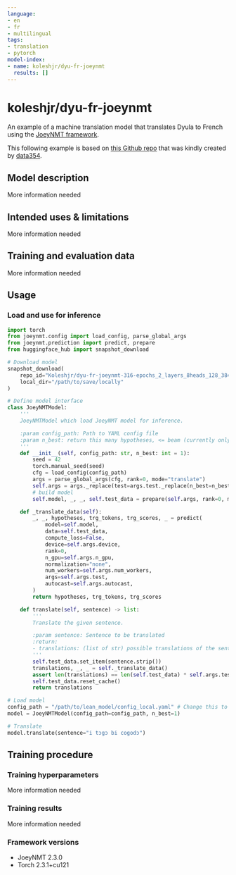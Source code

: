 ```yaml
---
language:
- en
- fr
- multilingual
tags:
- translation
- pytorch
model-index:
- name: koleshjr/dyu-fr-joeynmt
  results: []
---
```


# koleshjr/dyu-fr-joeynmt

An example of a machine translation model that translates Dyula to French using the [JoeyNMT framework](https://github.com/joeynmt/joeynmt).

This following example is based on [this Github repo](https://github.com/data354/koumakanMT-challenge) that was kindly created by [data354](https://data354.com/en/).

## Model description

More information needed

## Intended uses & limitations

More information needed

## Training and evaluation data

More information needed

## Usage

### Load and use for inference

```python
import torch
from joeynmt.config import load_config, parse_global_args
from joeynmt.prediction import predict, prepare
from huggingface_hub import snapshot_download

# Download model
snapshot_download(
    repo_id="Koleshjr/dyu-fr-joeynmt-316-epochs_2_layers_8heads_128_384_plateau_2000_7_95_21_48",
    local_dir="/path/to/save/locally"
)

# Define model interface
class JoeyNMTModel:
    '''
    JoeyNMTModel which load JoeyNMT model for inference.

    :param config_path: Path to YAML config file
    :param n_best: return this many hypotheses, <= beam (currently only 1)
    '''
    def __init__(self, config_path: str, n_best: int = 1):
        seed = 42
        torch.manual_seed(seed)
        cfg = load_config(config_path)
        args = parse_global_args(cfg, rank=0, mode="translate")
        self.args = args._replace(test=args.test._replace(n_best=n_best))
        # build model
        self.model, _, _, self.test_data = prepare(self.args, rank=0, mode="translate")

    def _translate_data(self):
        _, _, hypotheses, trg_tokens, trg_scores, _ = predict(
            model=self.model,
            data=self.test_data,
            compute_loss=False,
            device=self.args.device,
            rank=0,
            n_gpu=self.args.n_gpu,
            normalization="none",
            num_workers=self.args.num_workers,
            args=self.args.test,
            autocast=self.args.autocast,
        )
        return hypotheses, trg_tokens, trg_scores

    def translate(self, sentence) -> list:
        '''
        Translate the given sentence.

        :param sentence: Sentence to be translated
        :return:
        - translations: (list of str) possible translations of the sentence.
        '''
        self.test_data.set_item(sentence.strip())
        translations, _, _ = self._translate_data()
        assert len(translations) == len(self.test_data) * self.args.test.n_best
        self.test_data.reset_cache()
        return translations

# Load model
config_path = "/path/to/lean_model/config_local.yaml" # Change this to the path to your model congig file
model = JoeyNMTModel(config_path=config_path, n_best=1)

# Translate
model.translate(sentence="i tɔgɔ bi cogodɔ")
```

## Training procedure

### Training hyperparameters

More information needed

### Training results

More information needed

### Framework versions

- JoeyNMT 2.3.0
- Torch 2.3.1+cu121

